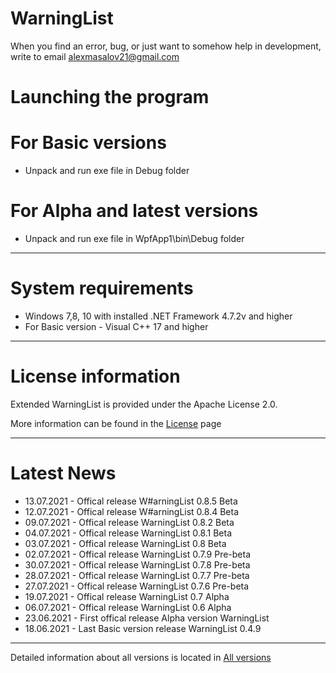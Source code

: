 # WarningList

When you find an error, bug, or just want to somehow help in development, write to email <alexmasalov21@gmail.com>

# Launching the program

# For Basic versions
* Unpack and run exe file in Debug folder 
# For Alpha and latest versions
* Unpack and run exe file in WpfApp1\bin\Debug folder 
-------------------------------
# System requirements

* Windows 7,8, 10 with installed .NET Framework 4.7.2v and higher
* For Basic version - Visual C++ 17 and higher
-------------------------------
# License information
Extended WarningList is provided under the Apache License 2.0.

More information can be found in the [License](https://github.com/AMProgramms/WarningList/blob/master/license.md) page

-------------------------------
# Latest News
* 13.07.2021  - Offical release W#arningList 0.8.5 Beta
* 12.07.2021  - Offical release W#arningList 0.8.4 Beta
* 09.07.2021 - Offical release WarningList 0.8.2 Beta
* 04.07.2021 - Offical release WarningList 0.8.1 Beta
* 03.07.2021 - Offical release WarningList 0.8 Beta
* 02.07.2021 - Offical release WarningList 0.7.9 Pre-beta
* 30.07.2021 - Offical release WarningList 0.7.8 Pre-beta
* 28.07.2021 - Offical release WarningList 0.7.7 Pre-beta
* 27.07.2021 - Offical release WarningList 0.7.6 Pre-beta
* 19.07.2021 - Offical release WarningList 0.7 Alpha
* 06.07.2021 - Offical release WarningList 0.6 Alpha
* 23.06.2021 - First offical release Alpha version WarningList
* 18.06.2021 - Last Basic version release WarningList 0.4.9
-------------------------------
Detailed information about all versions is located in [All versions](https://github.com/AMProgramms/WarningList/wiki/All-versions)

